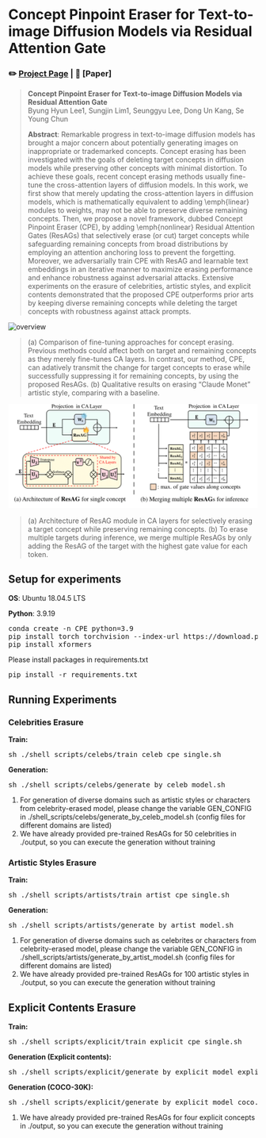 # Concept Pinpoint Eraser for Text-to-image Diffusion Models via Residual Attention Gate

### ✏️ [Project Page](https://hyun1a.github.io/cpe.io) | 📄 [Paper]

> **Concept Pinpoint Eraser for Text-to-image Diffusion Models via Residual Attention Gate**<br>
> Byung Hyun Lee1, Sungjin Lim1, Seunggyu Lee, Dong Un Kang, Se Young Chun <br>
> 
>**Abstract**: Remarkable progress in text-to-image diffusion models has brought a major concern about potentially generating images on inappropriate or trademarked concepts. Concept erasing has been investigated with the goals of deleting target concepts in diffusion models while preserving other concepts with minimal distortion. To achieve these goals, recent concept erasing methods usually fine-tune the cross-attention layers of diffusion models. In this work, we first show that merely updating the cross-attention layers in diffusion models, which is mathematically equivalent to adding \emph{linear} modules to weights, may not be able to preserve diverse remaining concepts. Then, we propose a novel framework, dubbed Concept Pinpoint Eraser (CPE), by adding \emph{nonlinear} Residual Attention Gates (ResAGs) that selectively erase (or cut) target concepts while safeguarding remaining concepts from broad distributions by employing an attention anchoring loss to prevent the forgetting. Moreover, we adversarially train CPE with ResAG and learnable text embeddings in an iterative manner to maximize erasing performance and enhance robustness against adversarial attacks. Extensive experiments on the erasure of celebrities, artistic styles, and explicit contents demonstrated that the proposed CPE outperforms prior arts by keeping diverse remaining concepts while deleting the target concepts with robustness against attack prompts.
>

![overview](./assets/fig1_v12.png)
> (a) Comparison of fine-tuning approaches for concept erasing. Previous methods could affect both on target and remaining concepts as they merely fine-tunes CA layers. In contrast, our method, CPE, can adatively transmit the change for target concepts to erase while successfully suppressing it for remaining concepts, by using the proposed ResAGs. (b) Qualitative results on erasing “Claude Monet” artistic style, comparing with a baseline. <br>

![approach](assets/figure_main_cpe_v3.png)
> (a) Architecture of ResAG module in CA layers for selectively erasing a target concept while preserving remaining concepts. (b) To erase multiple targets during inference, we merge multiple ResAGs by only adding the ResAG of the target with the highest gate value for each token. <br>

## Setup for experiments

**OS**: Ubuntu 18.04.5 LTS

**Python**: 3.9.19
<pre>
conda create -n CPE python=3.9
pip install torch torchvision --index-url https://download.pytorch.org/whl/cu118
pip install xformers
</pre>

Please install packages in requirements.txt
<pre>
pip install -r requirements.txt
</pre>

## Running Experiments
### Celebrities Erasure
**Train:**
<pre>
sh ./shell_scripts/celebs/train_celeb_cpe_single.sh
</pre>

**Generation:**
<pre>
sh ./shell_scripts/celebs/generate_by_celeb_model.sh
</pre>

1. For generation of diverse domains such as artistic styles or characters from celebrity-erased model, please change the variable GEN_CONFIG in
   ./shell_scripts/celebs/generate_by_celeb_model.sh (config files for different domains are listed)
2. We have already provided pre-trained ResAGs for 50 celebrities in ./output, so you can execute the generation without training


### Artistic Styles Erasure
**Train:**
<pre>
sh ./shell_scripts/artists/train_artist_cpe_single.sh
</pre>

**Generation:**
<pre>
sh ./shell_scripts/artists/generate_by_artist_model.sh
</pre>

1. For generation of diverse domains such as celebrites or characters from celebrity-erased model, 
   please change the variable GEN_CONFIG in ./shell_scripts/artists/generate_by_artist_model.sh (config files for different domains are listed)
2. We have already provided pre-trained ResAGs for 100 artistic styles in ./output, so you can execute the generation without training


## Explicit Contents Erasure
**Train:**
<pre>
sh ./shell_scripts/explicit/train_explicit_cpe_single.sh
</pre>

**Generation (Explicit contents):**
<pre>
sh ./shell_scripts/explicit/generate_by_explicit_model_explicit.sh
</pre>

**Generation (COCO-30K):**
<pre>
sh ./shell_scripts/explicit/generate_by_explicit_model_coco.sh
</pre>

1. We have already provided pre-trained ResAGs for four explicit concepts in ./output, so you can execute the generation without training
